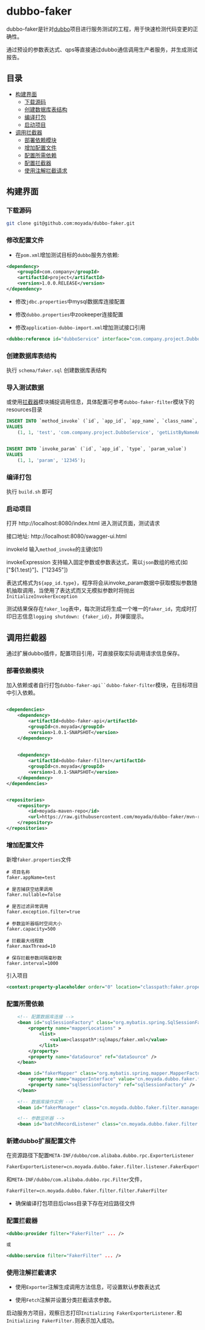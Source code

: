 # dubbo-faker

dubbo-faker是针对[dubbo](https://github.com/apache/incubator-dubbo)项目进行服务测试的工程，用于快速检测代码变更的正确性。

通过预设的参数表达式、qps等直接通过dubbo通信调用生产者服务，并生成测试报告。

## 目录

* [构建界面](#构建界面)
  * [下载源码](#下载源码)
  * [创建数据库表结构](#创建数据库表结构)
  * [编译打包](#编译打包)
  * [启动项目](#启动项目)
* [调用拦截器](#调用拦截器)
  * [部署依赖模块](#部署依赖模块)
  * [增加配置文件](#增加配置文件)
  * [配置所需依赖](#配置所需依赖)
  * [配置拦截器](#配置拦截器)
  * [使用注解拦截请求](#使用注解拦截请求)

## 构建界面

### 下载源码

```sh
git clone git@github.com:moyada/dubbo-faker.git
```

### 修改配置文件

* 在`pom.xml`增加测试目标的`dubbo`服务方依赖:

```xml
<dependency>
    <groupId>com.company</groupId>
    <artifactId>project</artifactId>
    <version>1.0.0.RELEASE</version>
</dependency>
 ```
 
* 修改`jdbc.properties`中mysql数据库连接配置

* 修改`dubbo.properties`中zookeeper连接配置

* 修改`application-dubbo-import.xml`增加测试接口引用

```xml
<dubbo:reference id="dubboService" interface="com.company.project.DubboService" />
```


### 创建数据库表结构
执行 `schema/faker.sql` 创建数据库表结构


### 导入测试数据
或使用[拦截器](#调用拦截器)模块捕捉调用信息，具体配置可参考`dubbo-faker-filter`模块下的resources目录

```sql
INSERT INTO `method_invoke` (`id`, `app_id`, `app_name`, `class_name`, `method_name`, `param_type`, `return_type`, `expression`)
VALUES
	(1, 1, 'test', 'com.company.project.DubboService', 'getListByNameAndType', 'java.lang.String,java.lang.Integer', 'java.util.List', '["${1.param}"]');


INSERT INTO `invoke_param` (`id`, `app_id`, `type`, `param_value`)
VALUES
	(1, 1, 'param', '12345');
```

### 编译打包
执行 `build.sh` 即可

### 启动项目
打开 http://localhost:8080/index.html 进入测试页面，测试请求

接口地址: http://localhost:8080/swagger-ui.html

invokeId 输入`method_invoke`的主键(如1)

invokeExpression 支持输入固定参数或参数表达式，需以`json`数组的格式(如["${1.test}"]、["12345"])

表达式格式为`${app_id.type}`，程序将会从invoke_param数据中获取模拟参数随机抽取调用，当使用了表达式而又无模拟参数时将抛出`InitializeInvokerException`

测试结果保存在`faker_log`表中，每次测试将生成一个唯一的`faker_id`，完成时打印日志信息`logging shutdown: {faker_id}`，并弹窗提示。


## 调用拦截器
通过扩展dubbo插件，配置项目引用，可直接获取实际调用请求信息保存。


### 部署依赖模块

加入依赖或者自行打包`dubbo-faker-api``dubbo-faker-filter`模块，在目标项目中引入依赖。

```xml

<dependencies>
    <dependency>
        <artifactId>dubbo-faker-api</artifactId>
        <groupId>cn.moyada</groupId>
        <version>1.0.1-SNAPSHOT</version>
    </dependency>
    
    
    <dependency>
        <artifactId>dubbo-faker-filter</artifactId>
        <groupId>cn.moyada</groupId>
        <version>1.0.1-SNAPSHOT</version>
    </dependency>
</dependencies>


<repositories>
    <repository>
        <id>moyada-maven-repo</id>
        <url>https://raw.githubusercontent.com/moyada/dubbo-faker/mvn-repo</url>
    </repository>
</repositories>

```


### 增加配置文件
新增`faker.properties`文件
```properties
# 项目名称
faker.appName=test

# 是否捕获空结果调用
faker.nullable=false

# 是否过滤异常调用
faker.exception.filter=true

# 参数监听器临时空间大小
faker.capacity=500

# 拦截最大线程数
faker.maxThread=10

# 保存拦截参数间隔毫秒数
faker.interval=1000
```

引入项目
```xml
<context:property-placeholder order="0" location="classpath:faker.properties" ignore-unresolvable="true" />
```


### 配置所需依赖
```xml
    <!-- 配置数据库连接 -->
    <bean id="sqlSessionFactory" class="org.mybatis.spring.SqlSessionFactoryBean">
        <property name="mapperLocations" >
            <list>
                <value>classpath*:sqlmaps/faker.xml</value>
            </list>
        </property>
        <property name="dataSource" ref="dataSource" />
    </bean>

    <bean id="fakerMapper" class="org.mybatis.spring.mapper.MapperFactoryBean">
        <property name="mapperInterface" value="cn.moyada.dubbo.faker.filter.dao.FakerDAO"/>
        <property name="sqlSessionFactory" ref="sqlSessionFactory" />
    </bean>
    
    <!-- 数据库操作实例 -->
    <bean id="fakerManager" class="cn.moyada.dubbo.faker.filter.manager.FakerManager" />

    <!-- 参数监听器 -->
    <bean id="batchRecordListener" class="cn.moyada.dubbo.faker.filter.listener.BatchRecordListener" />
```

### 新建dubbo扩展配置文件

在资源路径下配置`META-INF/dubbo/com.alibaba.dubbo.rpc.ExporterListener`

```txt
FakerExporterListener=cn.moyada.dubbo.faker.filter.listener.FakerExporterListener
```

和`META-INF/dubbo/com.alibaba.dubbo.rpc.Filter`文件，
```txt
FakerFilter=cn.moyada.dubbo.faker.filter.filter.FakerFilter
```

* 确保编译打包项目后class目录下存在对应路径文件


### 配置拦截器
```xml
<dubbo:provider filter="FakerFilter" ... />

或

<dubbo:service filter="FakerFilter" ... />

```

### 使用注解拦截请求

* 使用`Exporter`注解生成调用方法信息，可设置默认参数表达式

* 使用`Fetch`注解并设置分类拦截请求参数。

启动服务方项目，观察日志打印`Initializing FakerExporterListener.`和`Initializing FakerFilter.`则表示加入成功。


